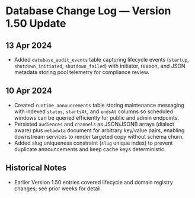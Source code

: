 # Database Change Log — Version 1.50 Update

## 13 Apr 2024
- Added `database_audit_events` table capturing lifecycle events (`startup`, `shutdown_initiated`, `shutdown_failed`) with initiator, reason, and JSON metadata storing pool telemetry for compliance review.

## 10 Apr 2024
- Created `runtime_announcements` table storing maintenance messaging with indexed `status`, `startsAt`, and `endsAt` columns so
  scheduled windows can be queried efficiently for public and admin endpoints.
- Persisted `audiences` and `channels` as JSON/JSONB arrays (dialect aware) plus `metadata` document for arbitrary key/value
  pairs, enabling downstream services to render targeted copy without schema churn.
- Added slug uniqueness constraint (`slug` unique index) to prevent duplicate announcements and keep cache keys deterministic.

## Historical Notes
- Earlier Version 1.50 entries covered lifecycle and domain registry changes; see prior weeks for detail.
